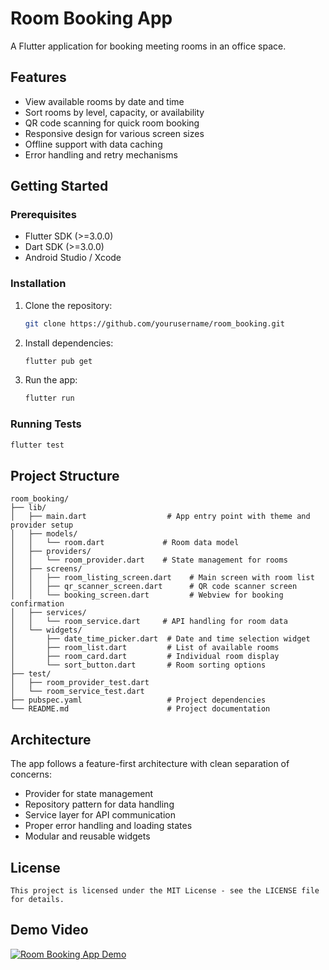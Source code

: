 # Room Booking App

A Flutter application for booking meeting rooms in an office space.

## Features

- View available rooms by date and time
- Sort rooms by level, capacity, or availability
- QR code scanning for quick room booking
- Responsive design for various screen sizes
- Offline support with data caching
- Error handling and retry mechanisms

## Getting Started

### Prerequisites

- Flutter SDK (>=3.0.0)
- Dart SDK (>=3.0.0)
- Android Studio / Xcode

### Installation

1. Clone the repository:
   ```bash
   git clone https://github.com/yourusername/room_booking.git
   ```

2. Install dependencies:
   ```bash
   flutter pub get
   ```

3. Run the app:
   ```bash
   flutter run
   ```

### Running Tests

```bash
flutter test
```

## Project Structure

```
room_booking/
├── lib/
│   ├── main.dart                  # App entry point with theme and provider setup
│   ├── models/
│   │   └── room.dart             # Room data model
│   ├── providers/
│   │   └── room_provider.dart    # State management for rooms
│   ├── screens/
│   │   ├── room_listing_screen.dart    # Main screen with room list
│   │   ├── qr_scanner_screen.dart      # QR code scanner screen
│   │   └── booking_screen.dart         # Webview for booking confirmation
│   ├── services/
│   │   └── room_service.dart     # API handling for room data
│   └── widgets/
│       ├── date_time_picker.dart  # Date and time selection widget
│       ├── room_list.dart         # List of available rooms
│       ├── room_card.dart         # Individual room display
│       └── sort_button.dart       # Room sorting options
├── test/
│   ├── room_provider_test.dart
│   └── room_service_test.dart
├── pubspec.yaml                   # Project dependencies
└── README.md                      # Project documentation
```

## Architecture

The app follows a feature-first architecture with clean separation of concerns:

- Provider for state management
- Repository pattern for data handling
- Service layer for API communication
- Proper error handling and loading states
- Modular and reusable widgets

## License
```
This project is licensed under the MIT License - see the LICENSE file for details.
```

## Demo Video

[![Room Booking App Demo](https://img.youtube.com/vi/D36Efkd9Hdo/0.jpg)](https://youtu.be/D36Efkd9Hdo)
